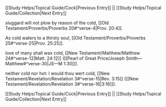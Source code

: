 [[Study Helps/Topical Guide/Cock|Previous Entry]]  ||  [[Study Helps/Topical Guide/Collection|Next Entry]]

 sluggard will not plow by reason of the cold, [[Old Testament/Proverbs/Proverbs 20#^verse-4|Prov. 20:4]].

 As cold waters to a thirsty soul, [[Old Testament/Proverbs/Proverbs 25#^verse-25|Prov. 25:25]].

 love of many shall wax cold, [[New Testament/Matthew/Matthew 24#^verse-12|Matt. 24:12]] ([[Pearl of Great Price/Joseph Smith—Matthew#^verse-30|JS—M 1:30]]).

 neither cold nor hot: I would thou wert cold, [[New Testament/Revelation/Revelation 3#^verse-15|Rev. 3:15]] ([[New Testament/Revelation/Revelation 3#^verse-16|3:16]]).

[[Study Helps/Topical Guide/Cock|Previous Entry]]  ||  [[Study Helps/Topical Guide/Collection|Next Entry]]